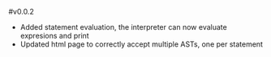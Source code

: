 #v0.0.2

- Added statement evaluation, the interpreter can now evaluate expresions and print
- Updated html page to correctly accept multiple ASTs, one per statement
